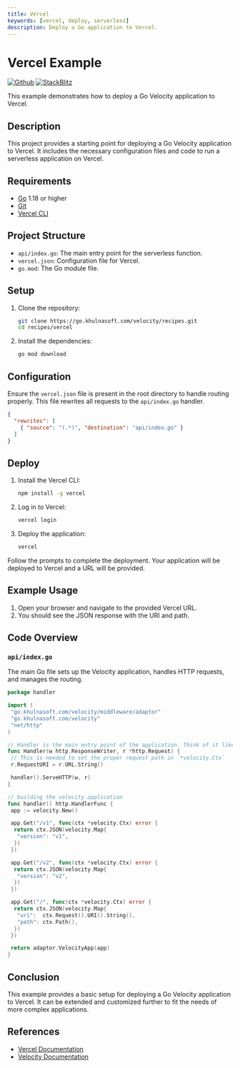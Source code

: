 ```yaml
---
title: Vercel
keywords: [vercel, deploy, serverless]
description: Deploy a Go application to Vercel.
---
```


# Vercel Example

[![Github](https://img.shields.io/static/v1?label=&message=Github&color=2ea44f&style=for-the-badge&logo=github)](https://go.khulnasoft.com/velocity/recipes/tree/master/vercel) [![StackBlitz](https://img.shields.io/static/v1?label=&message=StackBlitz&color=2ea44f&style=for-the-badge&logo=StackBlitz)](https://stackblitz.com/github/khulnasoft/recipes/tree/master/vercel)

This example demonstrates how to deploy a Go Velocity application to Vercel.

## Description

This project provides a starting point for deploying a Go Velocity application to Vercel. It includes the necessary configuration files and code to run a serverless application on Vercel.

## Requirements

- [Go](https://golang.org/dl/) 1.18 or higher
- [Git](https://git-scm.com/downloads)
- [Vercel CLI](https://vercel.com/download)

## Project Structure

- `api/index.go`: The main entry point for the serverless function.
- `vercel.json`: Configuration file for Vercel.
- `go.mod`: The Go module file.

## Setup

1. Clone the repository:
    ```bash
    git clone https://go.khulnasoft.com/velocity/recipes.git
    cd recipes/vercel
    ```

2. Install the dependencies:
    ```bash
    go mod download
    ```

## Configuration

Ensure the `vercel.json` file is present in the root directory to handle routing properly. This file rewrites all requests to the `api/index.go` handler.

```json
{
  "rewrites": [
    { "source": "(.*)", "destination": "api/index.go" }
  ]
}
```

## Deploy

1. Install the Vercel CLI:
    ```bash
    npm install -g vercel
    ```

2. Log in to Vercel:
    ```bash
    vercel login
    ```

3. Deploy the application:
    ```bash
    vercel
    ```

Follow the prompts to complete the deployment. Your application will be deployed to Vercel and a URL will be provided.

## Example Usage

1. Open your browser and navigate to the provided Vercel URL.
2. You should see the JSON response with the URI and path.

## Code Overview

### `api/index.go`

The main Go file sets up the Velocity application, handles HTTP requests, and manages the routing.

```go
package handler

import (
 "go.khulnasoft.com/velocity/middleware/adaptor"
 "go.khulnasoft.com/velocity"
 "net/http"
)

// Handler is the main entry point of the application. Think of it like the main() method
func Handler(w http.ResponseWriter, r *http.Request) {
 // This is needed to set the proper request path in `*velocity.Ctx`
 r.RequestURI = r.URL.String()

 handler().ServeHTTP(w, r)
}

// building the velocity application
func handler() http.HandlerFunc {
 app := velocity.New()

 app.Get("/v1", func(ctx *velocity.Ctx) error {
  return ctx.JSON(velocity.Map{
   "version": "v1",
  })
 })

 app.Get("/v2", func(ctx *velocity.Ctx) error {
  return ctx.JSON(velocity.Map{
   "version": "v2",
  })
 })

 app.Get("/", func(ctx *velocity.Ctx) error {
  return ctx.JSON(velocity.Map{
   "uri":  ctx.Request().URI().String(),
   "path": ctx.Path(),
  })
 })

 return adaptor.VelocityApp(app)
}
```

## Conclusion

This example provides a basic setup for deploying a Go Velocity application to Vercel. It can be extended and customized further to fit the needs of more complex applications.

## References

- [Vercel Documentation](https://vercel.com/docs)
- [Velocity Documentation](https://docs.khulnasoft.io)
